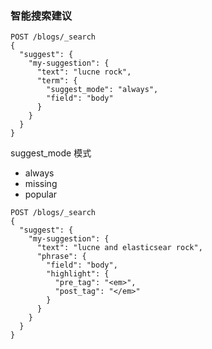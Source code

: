 ### 智能搜索建议

```
POST /blogs/_search
{
  "suggest": {
    "my-suggestion": {
      "text": "lucne rock",
      "term": {
        "suggest_mode": "always",
        "field": "body"
      }
    }
  }
}
```

suggest_mode 模式

+ always
+ missing
+ popular



```
POST /blogs/_search
{
  "suggest": {
    "my-suggestion": {
      "text": "lucne and elasticsear rock",
      "phrase": {
        "field": "body",
        "highlight": {
          "pre_tag": "<em>",
          "post_tag": "</em>"
        }
      }
    }
  }
}
```


